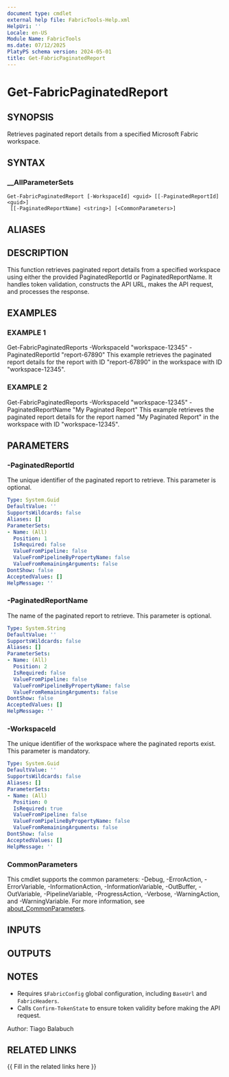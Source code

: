 ```yaml
---
document type: cmdlet
external help file: FabricTools-Help.xml
HelpUri: ''
Locale: en-US
Module Name: FabricTools
ms.date: 07/12/2025
PlatyPS schema version: 2024-05-01
title: Get-FabricPaginatedReport
---
```


# Get-FabricPaginatedReport

## SYNOPSIS

Retrieves paginated report details from a specified Microsoft Fabric workspace.

## SYNTAX

### __AllParameterSets

```
Get-FabricPaginatedReport [-WorkspaceId] <guid> [[-PaginatedReportId] <guid>]
 [[-PaginatedReportName] <string>] [<CommonParameters>]
```

## ALIASES

## DESCRIPTION

This function retrieves paginated report details from a specified workspace using either the provided PaginatedReportId or PaginatedReportName.
It handles token validation, constructs the API URL, makes the API request, and processes the response.

## EXAMPLES

### EXAMPLE 1

Get-FabricPaginatedReports -WorkspaceId "workspace-12345" -PaginatedReportId "report-67890"
This example retrieves the paginated report details for the report with ID "report-67890" in the workspace with ID "workspace-12345".

### EXAMPLE 2

Get-FabricPaginatedReports -WorkspaceId "workspace-12345" -PaginatedReportName "My Paginated Report"
This example retrieves the paginated report details for the report named "My Paginated Report" in the workspace with ID "workspace-12345".

## PARAMETERS

### -PaginatedReportId

The unique identifier of the paginated report to retrieve.
This parameter is optional.

```yaml
Type: System.Guid
DefaultValue: ''
SupportsWildcards: false
Aliases: []
ParameterSets:
- Name: (All)
  Position: 1
  IsRequired: false
  ValueFromPipeline: false
  ValueFromPipelineByPropertyName: false
  ValueFromRemainingArguments: false
DontShow: false
AcceptedValues: []
HelpMessage: ''
```

### -PaginatedReportName

The name of the paginated report to retrieve.
This parameter is optional.

```yaml
Type: System.String
DefaultValue: ''
SupportsWildcards: false
Aliases: []
ParameterSets:
- Name: (All)
  Position: 2
  IsRequired: false
  ValueFromPipeline: false
  ValueFromPipelineByPropertyName: false
  ValueFromRemainingArguments: false
DontShow: false
AcceptedValues: []
HelpMessage: ''
```

### -WorkspaceId

The unique identifier of the workspace where the paginated reports exist.
This parameter is mandatory.

```yaml
Type: System.Guid
DefaultValue: ''
SupportsWildcards: false
Aliases: []
ParameterSets:
- Name: (All)
  Position: 0
  IsRequired: true
  ValueFromPipeline: false
  ValueFromPipelineByPropertyName: false
  ValueFromRemainingArguments: false
DontShow: false
AcceptedValues: []
HelpMessage: ''
```

### CommonParameters

This cmdlet supports the common parameters: -Debug, -ErrorAction, -ErrorVariable,
-InformationAction, -InformationVariable, -OutBuffer, -OutVariable, -PipelineVariable,
-ProgressAction, -Verbose, -WarningAction, and -WarningVariable. For more information, see
[about_CommonParameters](https://go.microsoft.com/fwlink/?LinkID=113216).

## INPUTS

## OUTPUTS

## NOTES

- Requires `$FabricConfig` global configuration, including `BaseUrl` and `FabricHeaders`.
- Calls `Confirm-TokenState` to ensure token validity before making the API request.

Author: Tiago Balabuch

## RELATED LINKS

{{ Fill in the related links here }}

